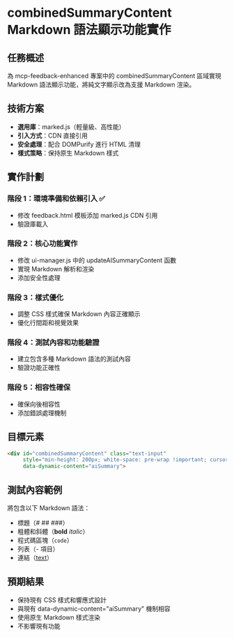 # combinedSummaryContent Markdown 語法顯示功能實作

## 任務概述
為 mcp-feedback-enhanced 專案中的 combinedSummaryContent 區域實現 Markdown 語法顯示功能，將純文字顯示改為支援 Markdown 渲染。

## 技術方案
- **選用庫**：marked.js（輕量級、高性能）
- **引入方式**：CDN 直接引用
- **安全處理**：配合 DOMPurify 進行 HTML 清理
- **樣式策略**：保持原生 Markdown 樣式

## 實作計劃

### 階段 1：環境準備和依賴引入 ✅
- 修改 feedback.html 模板添加 marked.js CDN 引用
- 驗證庫載入

### 階段 2：核心功能實作
- 修改 ui-manager.js 中的 updateAISummaryContent 函數
- 實現 Markdown 解析和渲染
- 添加安全性處理

### 階段 3：樣式優化
- 調整 CSS 樣式確保 Markdown 內容正確顯示
- 優化行間距和視覺效果

### 階段 4：測試內容和功能驗證
- 建立包含多種 Markdown 語法的測試內容
- 驗證功能正確性

### 階段 5：相容性確保
- 確保向後相容性
- 添加錯誤處理機制

## 目標元素
```html
<div id="combinedSummaryContent" class="text-input"
     style="min-height: 200px; white-space: pre-wrap !important; cursor: text; padding: 12px; line-height: 1.6; word-wrap: break-word; overflow-wrap: break-word;"
     data-dynamic-content="aiSummary">
```

## 測試內容範例
將包含以下 Markdown 語法：
- 標題（# ## ###）
- 粗體和斜體（**bold** *italic*）
- 程式碼區塊（```code```）
- 列表（- 項目）
- 連結（[text](url)）

## 預期結果
- 保持現有 CSS 樣式和響應式設計
- 與現有 data-dynamic-content="aiSummary" 機制相容
- 使用原生 Markdown 樣式渲染
- 不影響現有功能
